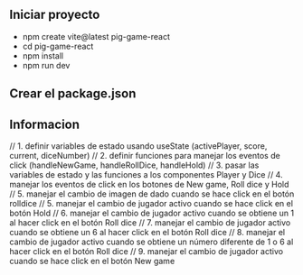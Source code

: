 ## Iniciar proyecto
- npm create vite@latest pig-game-react
- cd pig-game-react
- npm install
- npm run dev



## Crear el package.json


## Informacion 

// 1. definir variables de estado usando useState (activePlayer, score, current, diceNumber)
// 2. definir funciones para manejar los eventos de click (handleNewGame, handleRollDice, handleHold)
// 3. pasar las variables de estado y las funciones a los componentes Player y Dice
// 4. manejar los eventos de click en los botones de New game, Roll dice y Hold
// 5. manejar el cambio de imagen de dado cuando se hace click en el botón rolldice
// 5. manejar el cambio de jugador activo cuando se hace click en el botón Hold
// 6. manejar el cambio de jugador activo cuando se obtiene un 1 al hacer click en el botón Roll dice
// 7. manejar el cambio de jugador activo cuando se obtiene un 6 al hacer click en el botón Roll dice
// 8. manejar el cambio de jugador activo cuando se obtiene un número diferente de 1 o 6 al hacer click en el botón Roll dice
// 9. manejar el cambio de jugador activo cuando se hace click en el botón New game
